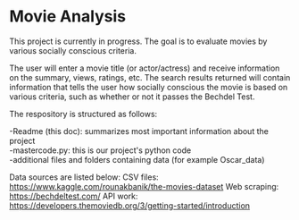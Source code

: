 # Movie Analysis
This project is currently in progress. The goal is to evaluate movies by various socially conscious criteria. 

The user will enter a movie title (or actor/actress) and receive information on the summary, views, ratings, etc. The search results returned will contain information that tells the user how socially conscious the movie is based on various criteria, such as whether or not it passes the Bechdel Test.

The respository is structured as follows:

-Readme (this doc): summarizes most important information about the project  
-mastercode.py: this is our project's python code  
-additional files and folders containing data (for example Oscar_data)

Data sources are listed below:
CSV files: https://www.kaggle.com/rounakbanik/the-movies-dataset
Web scraping: https://bechdeltest.com/
API work: https://developers.themoviedb.org/3/getting-started/introduction
